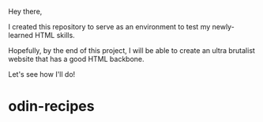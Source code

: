 Hey there,

I created this repository to serve as an environment to test my newly-learned HTML skills.

Hopefully, by the end of this project, I will be able to create an ultra brutalist website that has a good HTML backbone.

Let's see how I'll do!

 # odin-recipes
